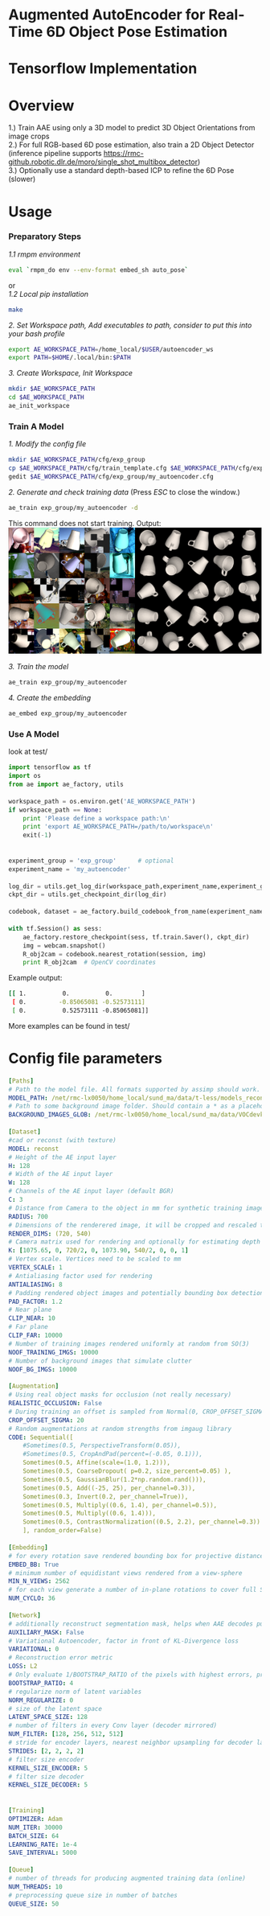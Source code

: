 # Augmented AutoEncoder for Real-Time 6D Object Pose Estimation
# Tensorflow Implementation
# Overview

1.) Train AAE using only a 3D model to predict 3D Object Orientations from image crops\
2.) For full RGB-based 6D pose estimation, also train a 2D Object Detector \
    (inference pipeline supports https://rmc-github.robotic.dlr.de/moro/single_shot_multibox_detector) \
3.) Optionally use a standard depth-based ICP to refine the 6D Pose (slower)

# Usage
### Preparatory Steps
*1.1 rmpm environment*
```bash
eval `rmpm_do env --env-format embed_sh auto_pose`
```
or \
*1.2 Local pip installation*
```bash
make
```

*2. Set Workspace path, Add executables to path, consider to put this into your bash profile*
```bash
export AE_WORKSPACE_PATH=/home_local/$USER/autoencoder_ws
export PATH=$HOME/.local/bin:$PATH
```

*3. Create Workspace, Init Workspace*
```bash
mkdir $AE_WORKSPACE_PATH
cd $AE_WORKSPACE_PATH
ae_init_workspace
```

### Train A Model

*1. Modify the config file*
```bash
mkdir $AE_WORKSPACE_PATH/cfg/exp_group
cp $AE_WORKSPACE_PATH/cfg/train_template.cfg $AE_WORKSPACE_PATH/cfg/exp_group/my_autoencoder.cfg
gedit $AE_WORKSPACE_PATH/cfg/exp_group/my_autoencoder.cfg
```

*2. Generate and check training data*
(Press *ESC* to close the window.)
```bash
ae_train exp_group/my_autoencoder -d
```
This command does not start training.
Output:
![](docs/example_batch.png)

*3. Train the model*
```bash
ae_train exp_group/my_autoencoder
```

*4. Create the embedding*
```bash
ae_embed exp_group/my_autoencoder
```

### Use A Model

look at test/

```python
import tensorflow as tf
import os
from ae import ae_factory, utils

workspace_path = os.environ.get('AE_WORKSPACE_PATH')
if workspace_path == None:
    print 'Please define a workspace path:\n'
    print 'export AE_WORKSPACE_PATH=/path/to/workspace\n'
    exit(-1)


experiment_group = 'exp_group'      # optional
experiment_name = 'my_autoencoder'

log_dir = utils.get_log_dir(workspace_path,experiment_name,experiment_group)
ckpt_dir = utils.get_checkpoint_dir(log_dir)

codebook, dataset = ae_factory.build_codebook_from_name(experiment_name, experiment_group = experiment_group, return_dataset=True)

with tf.Session() as sess:
    ae_factory.restore_checkpoint(sess, tf.train.Saver(), ckpt_dir)
    img = webcam.snapshot()
    R_obj2cam = codebook.nearest_rotation(session, img)
    print R_obj2cam  # OpenCV coordinates
```
Example output:
```bash
[[ 1.          0.          0.        ]
 [ 0.         -0.85065081 -0.52573111]
 [ 0.          0.52573111 -0.85065081]]
```
More examples can be found in test/

# Config file parameters
```yaml
[Paths]
# Path to the model file. All formats supported by assimp should work. Tested with ply files.
MODEL_PATH: /net/rmc-lx0050/home_local/sund_ma/data/t-less/models_reconst/obj_05.ply
# Path to some background image folder. Should contain a * as a placeholder for the image name.
BACKGROUND_IMAGES_GLOB: /net/rmc-lx0050/home_local/sund_ma/data/VOCdevkit/VOC2012/JPEGImages/*.jpg

[Dataset]
#cad or reconst (with texture)
MODEL: reconst
# Height of the AE input layer
H: 128
# Width of the AE input layer
W: 128
# Channels of the AE input layer (default BGR)
C: 3
# Distance from Camera to the object in mm for synthetic training images
RADIUS: 700
# Dimensions of the renderered image, it will be cropped and rescaled to H, W later.
RENDER_DIMS: (720, 540)
# Camera matrix used for rendering and optionally for estimating depth from RGB
K: [1075.65, 0, 720/2, 0, 1073.90, 540/2, 0, 0, 1]
# Vertex scale. Vertices need to be scaled to mm
VERTEX_SCALE: 1
# Antialiasing factor used for rendering
ANTIALIASING: 8
# Padding rendered object images and potentially bounding box detections 
PAD_FACTOR: 1.2
# Near plane
CLIP_NEAR: 10
# Far plane
CLIP_FAR: 10000
# Number of training images rendered uniformly at random from SO(3)
NOOF_TRAINING_IMGS: 10000
# Number of background images that simulate clutter
NOOF_BG_IMGS: 10000

[Augmentation]
# Using real object masks for occlusion (not really necessary)
REALISTIC_OCCLUSION: False
# During training an offset is sampled from Normal(0, CROP_OFFSET_SIGMA) and added to the ground truth crop.
CROP_OFFSET_SIGMA: 20
# Random augmentations at random strengths from imgaug library
CODE: Sequential([
    #Sometimes(0.5, PerspectiveTransform(0.05)),
    #Sometimes(0.5, CropAndPad(percent=(-0.05, 0.1))),
    Sometimes(0.5, Affine(scale=(1.0, 1.2))),
    Sometimes(0.5, CoarseDropout( p=0.2, size_percent=0.05) ),
    Sometimes(0.5, GaussianBlur(1.2*np.random.rand())),
    Sometimes(0.5, Add((-25, 25), per_channel=0.3)),
    Sometimes(0.3, Invert(0.2, per_channel=True)),
    Sometimes(0.5, Multiply((0.6, 1.4), per_channel=0.5)),
    Sometimes(0.5, Multiply((0.6, 1.4))),
    Sometimes(0.5, ContrastNormalization((0.5, 2.2), per_channel=0.3))
    ], random_order=False)

[Embedding]
# for every rotation save rendered bounding box for projective distance estimation (RGB)
EMBED_BB: True
# minimum number of equidistant views rendered from a view-sphere
MIN_N_VIEWS: 2562
# for each view generate a number of in-plane rotations to cover full SO(3)
NUM_CYCLO: 36

[Network]
# additionally reconstruct segmentation mask, helps when AAE decodes pure blackness
AUXILIARY_MASK: False
# Variational Autoencoder, factor in front of KL-Divergence loss
VARIATIONAL: 0
# Reconstruction error metric
LOSS: L2
# Only evaluate 1/BOOTSTRAP_RATIO of the pixels with highest errors, produces sharper edges
BOOTSTRAP_RATIO: 4
# regularize norm of latent variables
NORM_REGULARIZE: 0
# size of the latent space
LATENT_SPACE_SIZE: 128
# number of filters in every Conv layer (decoder mirrored)
NUM_FILTER: [128, 256, 512, 512]
# stride for encoder layers, nearest neighbor upsampling for decoder layers
STRIDES: [2, 2, 2, 2]
# filter size encoder
KERNEL_SIZE_ENCODER: 5
# filter size decoder
KERNEL_SIZE_DECODER: 5


[Training]
OPTIMIZER: Adam
NUM_ITER: 30000
BATCH_SIZE: 64
LEARNING_RATE: 1e-4
SAVE_INTERVAL: 5000

[Queue]
# number of threads for producing augmented training data (online)
NUM_THREADS: 10
# preprocessing queue size in number of batches
QUEUE_SIZE: 50